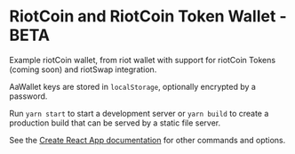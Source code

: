 # RiotCoin and RiotCoin Token Wallet - BETA

Example riotCoin wallet, from riot wallet with support for riotCoin Tokens (coming soon) and riotSwap integration.

AaWallet keys are stored in `localStorage`, optionally encrypted by a password.

Run `yarn start` to start a development server or `yarn build` to create a production build that can be served by a static file server.

See the [Create React App documentation](https://facebook.github.io/create-react-app/docs/getting-started) for other commands and options.
